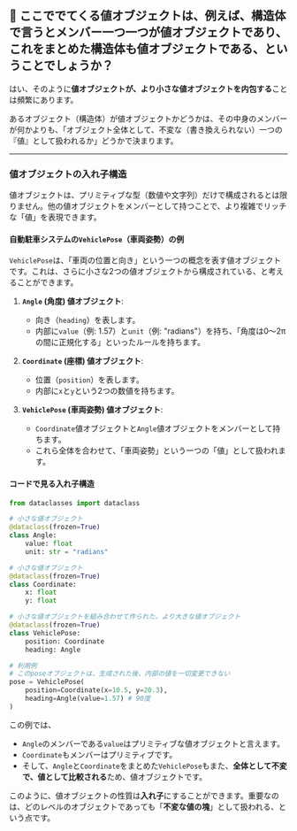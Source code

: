 ## 🤔 ここででてくる値オブジェクトは、例えば、構造体で言うとメンバー一つ一つが値オブジェクトであり、これをまとめた構造体も値オブジェクトである、ということでしょうか？

はい、そのように**値オブジェクトが、より小さな値オブジェクトを内包する**ことは頻繁にあります。

あるオブジェクト（構造体）が値オブジェクトかどうかは、その中身のメンバーが何かよりも、「オブジェクト全体として、不変な（書き換えられない）一つの『値』として扱われるか」どうかで決まります。

-----

### 値オブジェクトの入れ子構造

値オブジェクトは、プリミティブな型（数値や文字列）だけで構成されるとは限りません。他の値オブジェクトをメンバーとして持つことで、より複雑でリッチな「値」を表現できます。

#### 自動駐車システムの`VehiclePose`（車両姿勢）の例

`VehiclePose`は、「車両の位置と向き」という一つの概念を表す値オブジェクトです。これは、さらに小さな2つの値オブジェクトから構成されている、と考えることができます。

1.  **`Angle` (角度) 値オブジェクト**:

      * 向き（`heading`）を表します。
      * 内部に`value`（例: 1.57）と`unit`（例: "radians"）を持ち、「角度は0〜2πの間に正規化する」といったルールを持ちます。

2.  **`Coordinate` (座標) 値オブジェクト**:

      * 位置（`position`）を表します。
      * 内部に`x`と`y`という2つの数値を持ちます。

3.  **`VehiclePose` (車両姿勢) 値オブジェクト**:

      * `Coordinate`値オブジェクトと`Angle`値オブジェクトをメンバーとして持ちます。
      * これら全体を合わせて、「車両姿勢」という一つの「値」として扱われます。

#### コードで見る入れ子構造

```python
from dataclasses import dataclass

# 小さな値オブジェクト
@dataclass(frozen=True)
class Angle:
    value: float
    unit: str = "radians"

# 小さな値オブジェクト
@dataclass(frozen=True)
class Coordinate:
    x: float
    y: float

# 小さな値オブジェクトを組み合わせて作られた、より大きな値オブジェクト
@dataclass(frozen=True)
class VehiclePose:
    position: Coordinate
    heading: Angle

# 利用例
# このposeオブジェクトは、生成された後、内部の値を一切変更できない
pose = VehiclePose(
    position=Coordinate(x=10.5, y=20.3),
    heading=Angle(value=1.57) # 90度
)
```

この例では、

  * `Angle`のメンバーである`value`はプリミティブな値オブジェクトと言えます。
  * `Coordinate`もメンバーはプリミティブです。
  * そして、`Angle`と`Coordinate`をまとめた`VehiclePose`もまた、**全体として不変で、値として比較される**ため、値オブジェクトです。

このように、値オブジェクトの性質は**入れ子**にすることができます。重要なのは、どのレベルのオブジェクトであっても「**不変な値の塊**」として扱われる、という点です。



